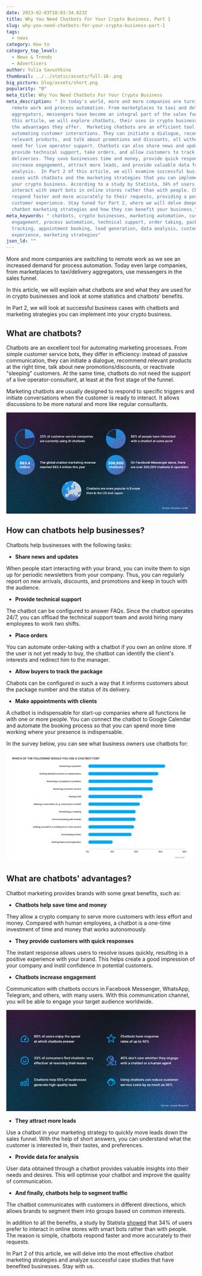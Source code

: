 ```yaml
---
date: 2023-02-03T10:03:34.823Z
title: Why You Need Chatbots For Your Crypto Business. Part 1
slug: why-you-need-chatbots-for-your-crypto-business-part-1
tags:
  - news
category: How to
category_top_level:
  - News & Trends
  - Advertisers
author: Yulia Savushkina
thumbnail: ../../static/assets/full-16-.png
big_picture: blog/assets/short.png
popularity: "0"
meta_title: Why You Need Chatbots For Your Crypto Business
meta_description: " In today's world, more and more companies are turning to
  remote work and process automation. From marketplaces to taxi and delivery
  aggregators, messengers have become an integral part of the sales funnel. In
  this article, we will explore chatbots, their uses in crypto businesses, and
  the advantages they offer.  Marketing chatbots are an efficient tool for
  automating customer interactions. They can initiate a dialogue, recommend
  relevant products, and talk about promotions and discounts, all without the
  need for live operator support. Chatbots can also share news and updates,
  provide technical support, take orders, and allow customers to track
  deliveries. They save businesses time and money, provide quick responses,
  increase engagement, attract more leads, and provide valuable data for
  analysis.  In Part 2 of this article, we will examine successful business
  cases with chatbots and the marketing strategies that you can implement in
  your crypto business. According to a study by Statista, 34% of users prefer to
  interact with smart bots in online stores rather than with people. Chatbots
  respond faster and more accurately to their requests, providing a positive
  customer experience. Stay tuned for Part 2, where we will delve deeper into
  chatbot marketing strategies and how they can benefit your business."
meta_keywords: " chatbots, crypto businesses, marketing automation, customer
  engagement, process automation, technical support, order taking, package
  tracking, appointment booking, lead generation, data analysis, customer
  experience, marketing strategies"
json_ld: ""
---
```

More and more companies are switching to remote work as we see an increased demand for process automation. Today even large companies, from marketplaces to taxi/delivery aggregators, use messengers in the sales funnel. 

In this article, we will explain what chatbots are and what they are used for in crypto businesses and look at some statistics and chatbots' benefits. 

In Part 2, we will look at successful business cases with chatbots and marketing strategies you can implement into your crypto business. 

## What are chatbots?

Chatbots are an excellent tool for automating marketing processes. From simple customer service bots, they differ in efficiency: instead of passive communication, they can initiate a dialogue, recommend relevant products at the right time, talk about new promotions/discounts, or reactivate "sleeping" customers. At the same time, chatbots do not need the support of a live operator-consultant, at least at the first stage of the funnel.

Marketing chatbots are usually designed to respond to specific triggers and initiate conversations when the customer is ready to interact. It allows discussions to be more natural and more like regular consultants.

![Chatbots Trends](../../static/assets/1-1-.png "Chatbots Trends")

## How can chatbots help businesses?

Chatbots help businesses with the following tasks: 

* **Share news and updates**

When people start interacting with your brand, you can invite them to sign up for periodic newsletters from your company. Thus, you can regularly report on new arrivals, discounts, and promotions and keep in touch with the audience.

* **Provide technical support**

The chatbot can be configured to answer FAQs. Since the chatbot operates 24/7, you can offload the technical support team and avoid hiring many employees to work two shifts.

* **Place orders**

You can automate order-taking with a chatbot if you own an online store. If the user is not yet ready to buy, the chatbot can identify the client's interests and redirect him to the manager.

* **Allow buyers to track the package**

Chabots can be configured in such a way that it informs customers about the package number and the status of its delivery.

* **Make appointments with clients**

A chatbot is indispensable for start-up companies where all functions lie with one or more people. You can connect the chatbot to Google Calendar and automate the booking process so that you can spend more time working where your presence is indispensable.

In the survey below, you can see what business owners use chatbots for:

![Chatbots survey stats](../../static/assets/3-1-.png "Chatbots survey stats")

## What are chatbots' advantages?

Chatbot marketing provides brands with some great benefits, such as:

* **Chatbots help save time and money**

They allow a crypto company to serve more customers with less effort and money. Compared with human employees, a chatbot is a one-time investment of time and money that works autonomously.

* **They provide customers with quick responses**

The instant response allows users to resolve issues quickly, resulting in a positive experience with your brand. This helps create a good impression of your company and instil confidence in potential customers.

* **Chatbots increase engagement**

Communication with chatbots occurs in Facebook Messenger, WhatsApp, Telegram, and others, with many users. With this communication channel, you will be able to engage your target audience worldwide.

![Chatbots user interaction trends](../../static/assets/2-1-.png "Chatbots user interaction trends")

* **They attract more leads**

Use a chatbot in your marketing strategy to quickly move leads down the sales funnel. With the help of short answers, you can understand what the customer is interested in, their tastes, and preferences.

* **Provide data for analysis**

User data obtained through a chatbot provides valuable insights into their needs and desires. This will optimise your chatbot and improve the quality of communication.

* **And finally, chatbots help to segment traffic**

The chatbot communicates with customers in different directions, which allows brands to segment them into groups based on common interests.

In addition to all the benefits, a study by Statista [showed](https://www.statista.com/statistics/717098/worldwide-customer-chatbot-acceptance-by-industry/) that 34% of users prefer to interact in online stores with smart bots rather than with people. The reason is simple, chatbots respond faster and more accurately to their requests. 

In Part 2 of this article, we will delve into the most effective chatbot marketing strategies and analyze successful case studies that have benefited businesses. Stay with us.